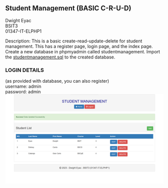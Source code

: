 ## Student Management (BASIC C-R-U-D)
Dwight Eyac<br>
BSIT3<br>
01347-IT-ELPHP1

Description: This is a basic create-read-update-delete for student management. This has a register page, login page, and the index page.<br>
Create a new database in phpmyadmin called studentmanagement. Import the [studentmanagement.sql](studentmanagement.sql) to the created database.<br>

### LOGIN DETAILS
(as provided with database, you can also register)<br>
username: admin<br>
password: admin
![Alt Text](fonts/index-ss.png)
